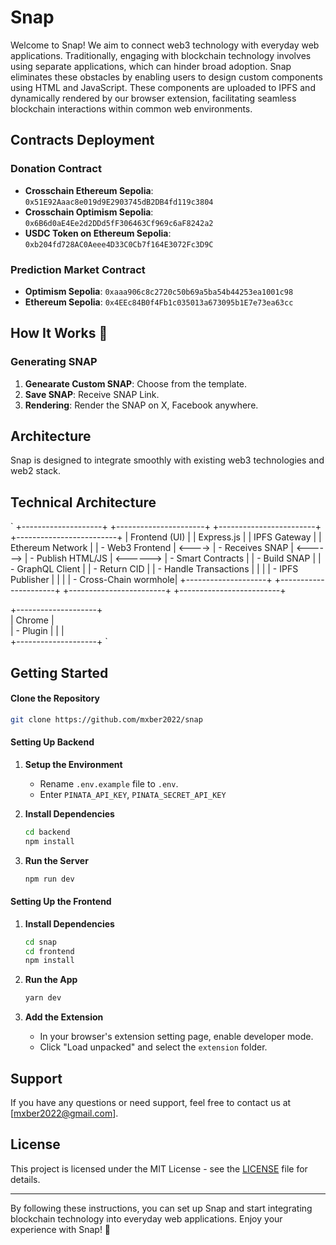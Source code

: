 # Snap

Welcome to Snap! We aim to connect web3 technology with everyday web applications. Traditionally, engaging with blockchain technology involves using separate applications, which can hinder broad adoption. Snap eliminates these obstacles by enabling users to design custom components using HTML and JavaScript. These components are uploaded to IPFS and dynamically rendered by our browser extension, facilitating seamless blockchain interactions within common web environments.

## Contracts Deployment

### Donation Contract
- **Crosschain Ethereum Sepolia**: `0x51E92Aaac8e019d9E2903745dB2DB4fd119c3804`
- **Crosschain Optimism Sepolia**: `0x6B6d0aE4Ee2d2DDd5fF306463Cf969c6aF8242a2`
- **USDC Token on Ethereum Sepolia**: `0xb204fd728AC0Aeee4D33C0Cb7f164E3072Fc3D9C`

### Prediction Market Contract
- **Optimism Sepolia**: `0xaaa906c8c2720c50b69a5ba54b44253ea1001c98`
- **Ethereum Sepolia**: `0x4EEc84B0f4Fb1c035013a673095b1E7e73ea63cc`

## How It Works 🔧

### Generating SNAP

1. **Genearate Custom SNAP**: Choose from the template.
2. **Save SNAP**: Receive SNAP Link.
3. **Rendering**: Render the SNAP on X, Facebook anywhere.

## Architecture

Snap is designed to integrate smoothly with existing web3 technologies and web2 stack. 

## Technical Architecture

`
+--------------------+        +----------------------+          +------------------------+          +-------------------------+
|   Frontend (UI)    |        |      Express.js      |          |      IPFS Gateway      |          |    Ethereum Network     |
|  - Web3 Frontend   | <----> |   - Receives SNAP    | <------> |   - Publish HTML/JS    | <------> |   - Smart Contracts     |
|  - Build SNAP      |        |   - GraphQL Client   |          |   - Return CID         |          |   - Handle Transactions |
|                    |        |   - IPFS Publisher   |          |                        |          |   - Cross-Chain wormhole|
+--------------------+        +----------------------+          +------------------------+          +-------------------------+

+--------------------+        
|   Chrome           |       
|  - Plugin          | 
|                    |             
+--------------------+ 
`

## Getting Started

#### Clone the Repository

```bash
git clone https://github.com/mxber2022/snap
```

#### Setting Up Backend

1. **Setup the Environment**  
   - Rename `.env.example` file to `.env`.
   - Enter `PINATA_API_KEY`, `PINATA_SECRET_API_KEY`

2. **Install Dependencies**

   ```bash
   cd backend
   npm install
   ```

3. **Run the Server**

   ```bash
   npm run dev
   ```

#### Setting Up the Frontend

1. **Install Dependencies**

   ```bash
   cd snap
   cd frontend
   npm install
   ```

2. **Run the App**

   ```bash
   yarn dev
   ```

3. **Add the Extension**

   - In your browser's extension setting page, enable developer mode.
   - Click "Load unpacked" and select the `extension` folder.

## Support

If you have any questions or need support, feel free to contact us at [mxber2022@gmail.com].

## License

This project is licensed under the MIT License - see the [LICENSE](LICENSE) file for details.

---

By following these instructions, you can set up Snap and start integrating blockchain technology into everyday web applications. Enjoy your experience with Snap! 🚀
```
